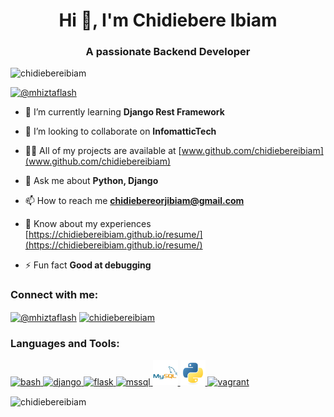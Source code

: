 <h1 align="center">Hi 👋, I'm Chidiebere Ibiam</h1>
<h3 align="center">A passionate Backend Developer</h3>

<p align="left"> <img src="https://komarev.com/ghpvc/?username=chidiebereibiam&label=Profile%20views&color=0e75b6&style=flat" alt="chidiebereibiam" /> </p>

<p align="left"> <a href="https://twitter.com/@mhiztaflash" target="blank"><img src="https://img.shields.io/twitter/follow/@mhiztaflash?logo=twitter&style=for-the-badge" alt="@mhiztaflash" /></a> </p>

- 🌱 I’m currently learning **Django Rest Framework**

- 👯 I’m looking to collaborate on **InfomatticTech**

- 👨‍💻 All of my projects are available at [www.github.com/chidiebereibiam](www.github.com/chidiebereibiam)

- 💬 Ask me about **Python, Django**

- 📫 How to reach me **chidiebereorjibiam@gmail.com**

- 📄 Know about my experiences [https://chidiebereibiam.github.io/resume/](https://chidiebereibiam.github.io/resume/)

- ⚡ Fun fact **Good at debugging**

<h3 align="left">Connect with me:</h3>
<p align="left">
<a href="https://twitter.com/mhiztaflash" target="blank"><img align="center" src="https://raw.githubusercontent.com/rahuldkjain/github-profile-readme-generator/master/src/images/icons/Social/twitter.svg" alt="@mhiztaflash" height="30" width="40" /></a>
<a href="https://linkedin.com/in/chidiebereibiam" target="blank"><img align="center" src="https://raw.githubusercontent.com/rahuldkjain/github-profile-readme-generator/master/src/images/icons/Social/linked-in-alt.svg" alt="chidiebereibiam" height="30" width="40" /></a>
</p>

<h3 align="left">Languages and Tools:</h3>
<p align="left"> <a href="https://www.gnu.org/software/bash/" target="_blank" rel="noreferrer"> <img src="https://www.vectorlogo.zone/logos/gnu_bash/gnu_bash-icon.svg" alt="bash" width="40" height="40"/> </a> <a href="https://www.djangoproject.com/" target="_blank" rel="noreferrer"> <img src="https://cdn.worldvectorlogo.com/logos/django.svg" alt="django" width="40" height="40"/> </a> <a href="https://flask.palletsprojects.com/" target="_blank" rel="noreferrer"> <img src="https://www.vectorlogo.zone/logos/pocoo_flask/pocoo_flask-icon.svg" alt="flask" width="40" height="40"/> </a> <a href="https://www.microsoft.com/en-us/sql-server" target="_blank" rel="noreferrer"> <img src="https://www.svgrepo.com/show/303229/microsoft-sql-server-logo.svg" alt="mssql" width="40" height="40"/> </a> <a href="https://www.mysql.com/" target="_blank" rel="noreferrer"> <img src="https://raw.githubusercontent.com/devicons/devicon/master/icons/mysql/mysql-original-wordmark.svg" alt="mysql" width="40" height="40"/> </a> <a href="https://www.python.org" target="_blank" rel="noreferrer"> <img src="https://raw.githubusercontent.com/devicons/devicon/master/icons/python/python-original.svg" alt="python" width="40" height="40"/> </a> <a href="https://www.vagrantup.com/" target="_blank" rel="noreferrer"> <img src="https://www.vectorlogo.zone/logos/vagrantup/vagrantup-icon.svg" alt="vagrant" width="40" height="40"/> </a> </p>

<p><img align="center" src="https://github-readme-stats.vercel.app/api/top-langs?username=chidiebereibiam&show_icons=true&locale=en&layout=compact" alt="chidiebereibiam" /></p>
